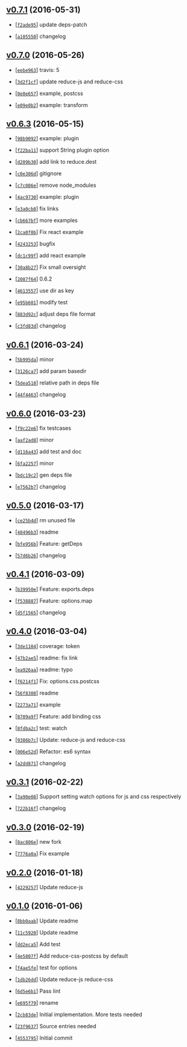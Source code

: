 <!-- b8099bc 1464664477000 -->

## [v0.7.1](https://github.com/reducejs/reduce-web-component/commit/b8099bc) (2016-05-31)

* [[`f2ade95`](https://github.com/reducejs/reduce-web-component/commit/f2ade95)] update deps-patch

* [[`a105550`](https://github.com/reducejs/reduce-web-component/commit/a105550)] changelog

## [v0.7.0](https://github.com/reducejs/reduce-web-component/commit/feb1306) (2016-05-26)

* [[`eebe963`](https://github.com/reducejs/reduce-web-component/commit/eebe963)] travis: 5

* [[`3d2f1cf`](https://github.com/reducejs/reduce-web-component/commit/3d2f1cf)] update reduce-js and reduce-css

* [[`0e0e657`](https://github.com/reducejs/reduce-web-component/commit/0e0e657)] example, postcss

* [[`e09e0b2`](https://github.com/reducejs/reduce-web-component/commit/e09e0b2)] example: transform

## [v0.6.3](https://github.com/reducejs/reduce-web-component/commit/24c0c95) (2016-05-15)

* [[`98b9092`](https://github.com/reducejs/reduce-web-component/commit/98b9092)] example: plugin

* [[`f22ba11`](https://github.com/reducejs/reduce-web-component/commit/f22ba11)] support String plugin option

* [[`d209b30`](https://github.com/reducejs/reduce-web-component/commit/d209b30)] add link to reduce.dest

* [[`c0e306d`](https://github.com/reducejs/reduce-web-component/commit/c0e306d)] gitignore

* [[`c7c086e`](https://github.com/reducejs/reduce-web-component/commit/c7c086e)] remove node_modules

* [[`4ac9730`](https://github.com/reducejs/reduce-web-component/commit/4ac9730)] example: plugin

* [[`e3a0cb8`](https://github.com/reducejs/reduce-web-component/commit/e3a0cb8)] fix links

* [[`cb667bf`](https://github.com/reducejs/reduce-web-component/commit/cb667bf)] more examples

* [[`2ca0f0b`](https://github.com/reducejs/reduce-web-component/commit/2ca0f0b)] Fix react example

* [[`4243253`](https://github.com/reducejs/reduce-web-component/commit/4243253)] bugfix

* [[`dc1c99f`](https://github.com/reducejs/reduce-web-component/commit/dc1c99f)] add react example

* [[`30a8b27`](https://github.com/reducejs/reduce-web-component/commit/30a8b27)] Fix small oversight

* [[`2087f64`](https://github.com/reducejs/reduce-web-component/commit/2087f64)] 0.6.2

* [[`4613557`](https://github.com/reducejs/reduce-web-component/commit/4613557)] use dir as key

* [[`e95b601`](https://github.com/reducejs/reduce-web-component/commit/e95b601)] modify test

* [[`883d92c`](https://github.com/reducejs/reduce-web-component/commit/883d92c)] adjust deps file format

* [[`c3fd83d`](https://github.com/reducejs/reduce-web-component/commit/c3fd83d)] changelog

## [v0.6.1](https://github.com/reducejs/reduce-web-component/commit/c3265d5) (2016-03-24)

* [[`5b995da`](https://github.com/reducejs/reduce-web-component/commit/5b995da)] minor

* [[`3126ca7`](https://github.com/reducejs/reduce-web-component/commit/3126ca7)] add param basedir

* [[`5dea518`](https://github.com/reducejs/reduce-web-component/commit/5dea518)] relative path in deps file

* [[`44f4463`](https://github.com/reducejs/reduce-web-component/commit/44f4463)] changelog

## [v0.6.0](https://github.com/reducejs/reduce-web-component/commit/230a7bf) (2016-03-23)

* [[`f9c22e6`](https://github.com/reducejs/reduce-web-component/commit/f9c22e6)] fix testcases

* [[`aaf2ad8`](https://github.com/reducejs/reduce-web-component/commit/aaf2ad8)] minor

* [[`d116a43`](https://github.com/reducejs/reduce-web-component/commit/d116a43)] add test and doc

* [[`6fa2257`](https://github.com/reducejs/reduce-web-component/commit/6fa2257)] minor

* [[`bdc19c2`](https://github.com/reducejs/reduce-web-component/commit/bdc19c2)] gen deps file

* [[`e7562b7`](https://github.com/reducejs/reduce-web-component/commit/e7562b7)] changelog

## [v0.5.0](https://github.com/reducejs/reduce-web-component/commit/c011626) (2016-03-17)

* [[`ce25b4d`](https://github.com/reducejs/reduce-web-component/commit/ce25b4d)] rm unused file

* [[`48496b3`](https://github.com/reducejs/reduce-web-component/commit/48496b3)] readme

* [[`bfe956b`](https://github.com/reducejs/reduce-web-component/commit/bfe956b)] Feature: getDeps

* [[`57d6b26`](https://github.com/reducejs/reduce-web-component/commit/57d6b26)] changelog

## [v0.4.1](https://github.com/reducejs/reduce-web-component/commit/781f57b) (2016-03-09)

* [[`b39950e`](https://github.com/reducejs/reduce-web-component/commit/b39950e)] Feature: exports.deps

* [[`f538887`](https://github.com/reducejs/reduce-web-component/commit/f538887)] Feature: options.map

* [[`d5f1565`](https://github.com/reducejs/reduce-web-component/commit/d5f1565)] changelog

## [v0.4.0](https://github.com/reducejs/reduce-web-component/commit/785b8de) (2016-03-04)

* [[`3de1104`](https://github.com/reducejs/reduce-web-component/commit/3de1104)] coverage: token

* [[`47b2ae5`](https://github.com/reducejs/reduce-web-component/commit/47b2ae5)] readme: fix link

* [[`ea926aa`](https://github.com/reducejs/reduce-web-component/commit/ea926aa)] readme: typo

* [[`f6214f1`](https://github.com/reducejs/reduce-web-component/commit/f6214f1)] Fix: options.css.postcss

* [[`56f8308`](https://github.com/reducejs/reduce-web-component/commit/56f8308)] readme

* [[`2273a71`](https://github.com/reducejs/reduce-web-component/commit/2273a71)] example

* [[`8709a9f`](https://github.com/reducejs/reduce-web-component/commit/8709a9f)] Feature: add binding css

* [[`8fdba2c`](https://github.com/reducejs/reduce-web-component/commit/8fdba2c)] test: watch

* [[`9386b7c`](https://github.com/reducejs/reduce-web-component/commit/9386b7c)] Update: reduce-js and reduce-css

* [[`006e52d`](https://github.com/reducejs/reduce-web-component/commit/006e52d)] Refactor: es6 syntax

* [[`a2dd871`](https://github.com/reducejs/reduce-web-component/commit/a2dd871)] changelog

## [v0.3.1](https://github.com/reducejs/reduce-web-component/commit/a9cbce9) (2016-02-22)

* [[`3a90e08`](https://github.com/reducejs/reduce-web-component/commit/3a90e08)] Support setting watch options for js and css respectively

* [[`722b16f`](https://github.com/reducejs/reduce-web-component/commit/722b16f)] changelog

## [v0.3.0](https://github.com/reducejs/reduce-web-component/commit/668974d) (2016-02-19)

* [[`8ac806e`](https://github.com/reducejs/reduce-web-component/commit/8ac806e)] new fork

* [[`7776a0a`](https://github.com/reducejs/reduce-web-component/commit/7776a0a)] Fix example

## [v0.2.0](https://github.com/reducejs/reduce-web-component/commit/03f414c) (2016-01-18)

* [[`4229257`](https://github.com/reducejs/reduce-web-component/commit/4229257)] Update reduce-js

## [v0.1.0](https://github.com/reducejs/reduce-web-component/commit/60d742c) (2016-01-06)

* [[`8bb0aab`](https://github.com/reducejs/reduce-web-component/commit/8bb0aab)] Update readme

* [[`11c5920`](https://github.com/reducejs/reduce-web-component/commit/11c5920)] Update readme

* [[`dd2eca5`](https://github.com/reducejs/reduce-web-component/commit/dd2eca5)] Add test

* [[`4e5807f`](https://github.com/reducejs/reduce-web-component/commit/4e5807f)] Add reduce-css-postcss by default

* [[`f4ae5fe`](https://github.com/reducejs/reduce-web-component/commit/f4ae5fe)] test for options

* [[`1db26dd`](https://github.com/reducejs/reduce-web-component/commit/1db26dd)] Update reduce-js reduce-css

* [[`6d5e6b1`](https://github.com/reducejs/reduce-web-component/commit/6d5e6b1)] Pass lint

* [[`e695f79`](https://github.com/reducejs/reduce-web-component/commit/e695f79)] rename

* [[`2cb83de`](https://github.com/reducejs/reduce-web-component/commit/2cb83de)] Initial implementation. More tests needed

* [[`23f9637`](https://github.com/reducejs/reduce-web-component/commit/23f9637)] Source entries needed

* [[`4553795`](https://github.com/reducejs/reduce-web-component/commit/4553795)] Initial commit

